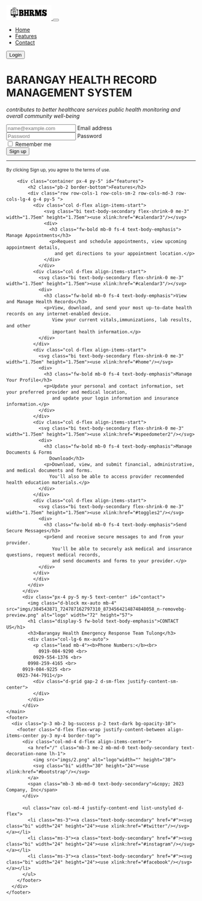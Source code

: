 
<html lang="en">
<head>
    <meta charset="UTF-8">
    <meta name="viewport" content="width=device-width, initial-scale=1.0">
    <title>BHRMS</title>
    <link rel="stylesheet" href="landingstyle.css">
    <link rel="stylesheet" href="css/bootstrap.min.css">
    <link rel="stylesheet" href="https://cdn.jsdelivr.net/npm/bootstrap-icons@1.3.0/font/bootstrap-icons.css">
</head>
<body>
  <nav class="navbar navbar-expand-md navbar-dark fixed-top bg-dark ">
    <div class="container-fluid">
      <a href="/" class="d-flex align-items-center mb-3 mb-md-0 me-md-auto text-dark text-decoration-none">
        <img src="imgs/2.png" alt="logo"  width="120" height="40">
        <span class="fs-4"></span>
        <button class="navbar-toggler" type="button" data-bs-toggle="collapse" data-bs-target="#navbarCollapse" aria-controls="navbarCollapse" aria-expanded="false" aria-label="Toggle navigation">
          <span class="navbar-toggler-icon"></span>
        </button>
      </a>
      <div class="collapse navbar-collapse" id="navbarCollapse">
        <ul class="navbar-nav me-auto mb-2 mb-md-0">
          <li class="nav-item">
            <a class="nav-link active" aria-current="page" href="#home">Home</a>
          </li>
          <li class="nav-item">
            <a class="nav-link active" aria-current="page" href="#features">Features</a>
          </li>
          <li class="nav-item">
            <a class="nav-link active" aria-current="page" href="#contact">Contact</a>
          </li>
        </ul>
        <form class="d-flex" role="search">
          <button class="btn btn-outline-success" type="submit">Login</button>
        </form>
      </div>
    </div>
  </nav>
    <main>  
      <div class="design" id="home">
        <div class="container col-xl-10 col-xxl-8 px-4 py-5">
          <div class="row align-items-center g-lg-5 py-5">
            <div class="col-lg-7 text-center text-lg-start">
              <h1 class="display-4 fw-bold lh-1 text-body-emphasis mb-3">BARANGAY HEALTH RECORD MANAGEMENT SYSTEM</h1>
              <p class="col-lg-10 fs-4"><i>contributes to better healthcare services
                public health monitoring and overall community well-being</i></p>
            </div>
            <div class="col-md-10 mx-auto col-lg-5">
              <form class="p-4 p-md-5 border rounded-3 bg-body-tertiary">
                <div class="form-floating mb-3">
                  <input type="email" class="form-control" id="floatingInput" placeholder="name@example.com">
                  <label for="floatingInput">Email address</label>
                </div>
                <div class="form-floating mb-3">
                  <input type="password" class="form-control" id="floatingPassword" placeholder="Password">
                  <label for="floatingPassword">Password</label>
                </div>
                <div class="checkbox mb-3">
                  <label>
                    <input type="checkbox" value="remember-me"> Remember me
                  </label>
                </div>
                <button class="w-100 btn btn-lg btn-primary" type="submit">Sign up</button>
                <hr class="my-4">
                <small class="text-body-secondary">By clicking Sign up, you agree to the terms of use.</small>
              </form>
            </div>
          </div>
        </div>  
      </div>
      
        <div class="container px-4 py-5" id="features">
            <h2 class="pb-2 border-bottom">Features</h2>
            <div class="row row-cols-1 row-cols-sm-2 row-cols-md-3 row-cols-lg-4 g-4 py-5 ">
              <div class="col d-flex align-items-start">
                  <svg class="bi text-body-secondary flex-shrink-0 me-3" width="1.75em" height="1.75em"><use xlink:href="#calendar3"/></svg>
                  <div>
                    <h3 class="fw-bold mb-0 fs-4 text-body-emphasis"> Manage Appointments</h3>
                    <p>Request and schedule appointments, view upcoming appointment details,
                      and get directions to your appointment location.</p>
                  </div>
                </div>
              <div class="col d-flex align-items-start">
                <svg class="bi text-body-secondary flex-shrink-0 me-3" width="1.75em" height="1.75em"><use xlink:href="#calendar3"/></svg>
                <div>
                  <h3 class="fw-bold mb-0 fs-4 text-body-emphasis">View and Manage Health Records</h3>
                  <p>View, download, and send your most up-to-date health records on any internet-enabled device. 
                     View your current vitals,immunizations, lab results, and other 
                     important health information.</p>
                </div>
              </div>
              <div class="col d-flex align-items-start">
                <svg class="bi text-body-secondary flex-shrink-0 me-3" width="1.75em" height="1.75em"><use xlink:href="#home"/></svg>
                <div>
                  <h3 class="fw-bold mb-0 fs-4 text-body-emphasis">Manage Your Profile</h3>
                  <p>Update your personal and contact information, set your preferred provider and medical location,
                     and update your login information and insurance information.</p>
                </div>
              </div>
              <div class="col d-flex align-items-start">
                <svg class="bi text-body-secondary flex-shrink-0 me-3" width="1.75em" height="1.75em"><use xlink:href="#speedometer2"/></svg>
                <div>
                  <h3 class="fw-bold mb-0 fs-4 text-body-emphasis">Manage Documents & Forms
                    Download</h3>
                  <p>Download, view, and submit financial, administrative, and medical documents and forms.
                    You'll also be able to access provider recommended health education materials.</p>
                </div>
              </div>
              <div class="col d-flex align-items-start">
                <svg class="bi text-body-secondary flex-shrink-0 me-3" width="1.75em" height="1.75em"><use xlink:href="#toggles2"/></svg>
                <div>
                  <h3 class="fw-bold mb-0 fs-4 text-body-emphasis">Send Secure Messages</h3>
                  <p>Send and receive secure messages to and from your provider.
                     You'll be able to securely ask medical and insurance questions, request medical records,
                     and send documents and forms to your provider.</p>
                </div>
              </div>
              </div>
            </div>
          </div>
          <div class="px-4 py-5 my-5 text-center" id="contact">
            <img class="d-block mx-auto mb-4" src="imgs/384543871_724787162797310_8734564214874848058_n-removebg-preview.png" alt="logo" width="72" height="57">
            <h1 class="display-5 fw-bold text-body-emphasis">CONTACT US</h1>
            <h3>Barangay Health Emergency Response Team Tulong</h3>
            <div class="col-lg-6 mx-auto">
              <p class="lead mb-4"><b>Phone Numbers:</b><br>
                0919-084-9290 <br>
              0929-554-1376 <br>
            0998-259-4165 <br>
          0919-084-9225 <br>
        0923-744-7911</p>
              <div class="d-grid gap-2 d-sm-flex justify-content-sm-center"> 
              </div>
            </div>
          </div>
    </main>
    <footer>
      <div class="p-3 mb-2 bg-success p-2 text-dark bg-opacity-10">
        <footer class="d-flex flex-wrap justify-content-between align-items-center py-3 my-4 border-top">
          <div class="col-md-4 d-flex align-items-center">
            <a href="/" class="mb-3 me-2 mb-md-0 text-body-secondary text-decoration-none lh-1">
              <img src="imgs/2.png" alt="logo"width="" height="30">
              <svg class="bi" width="30" height="24"><use xlink:href="#bootstrap"/></svg>
            </a>
            <span class="mb-3 mb-md-0 text-body-secondary">&copy; 2023 Company, Inc</span>
          </div>
      
          <ul class="nav col-md-4 justify-content-end list-unstyled d-flex">
            <li class="ms-3"><a class="text-body-secondary" href="#"><svg class="bi" width="24" height="24"><use xlink:href="#twitter"/></svg></a></li>
            <li class="ms-3"><a class="text-body-secondary" href="#"><svg class="bi" width="24" height="24"><use xlink:href="#instagram"/></svg></a></li>
            <li class="ms-3"><a class="text-body-secondary" href="#"><svg class="bi" width="24" height="24"><use xlink:href="#facebook"/></svg></a></li>
          </ul>
        </footer>
      </div>
    </footer>
</body>
<script src="js/bootstrap.min.js"></script>
</html>
